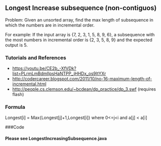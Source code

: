 ## Longest Increase subsequence (non-contiguos)
   Problem: Given an unsorted array, find the max length of subsequence in which the numbers are in incremental order.

For example: If the input array is {7, 2, 3, 1, 5, 8, 9, 6}, a subsequence with the most numbers in incremental order is {2, 3, 5, 8, 9} and the expected output is 5.



### Tutorials and References
* https://youtu.be/CE2b_-XfVDk?list=PLrmLmBdmIlpsHaNTPP_jHHDx_os9ItYXr
* http://codercareer.blogspot.com/2011/10/no-16-maximum-length-of-incremental.html
* http://people.cs.clemson.edu/~bcdean/dp_practice/dp_3.swf (requires flash)

### Formula
Longest[i] = Max{Longest[j]+1,Longest[i]}
             where 0<=j<i and a[j] < a[i]

###Code 
#### Please see LongestIncreasingSubsequence.java 


